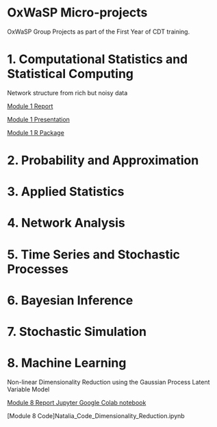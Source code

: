 # OxWaSP Micro-projects
OxWaSP Group Projects as part of the First Year of CDT training.


# 1. Computational Statistics and Statistical Computing
Network structure from rich but noisy data

[Module 1 Report](https://github.com/nataliagarciamartin/OxWaSP_microprojects/blob/master/Module1_Report.pdf)

[Module 1 Presentation](https://github.com/nataliagarciamartin/OxWaSP_microprojects/blob/master/Module1_Presentation.pdf)

[Module 1 R Package](https://github.com/nataliagarciamartin/OxWaSP_microprojects/blob/master/Module1_Presentation.pdf)

# 2. Probability and Approximation


# 3. Applied Statistics


# 4. Network Analysis


# 5. Time Series and Stochastic Processes


# 6. Bayesian Inference


# 7. Stochastic Simulation


# 8. Machine Learning

Non-linear Dimensionality Reduction using the Gaussian Process Latent Variable Model

[Module 8 Report Jupyter Google Colab notebook](https://github.com/nataliagarciamartin/OxWaSP_microprojects/blob/master/nl_dim_red_report.ipynb)

[Module 8 Code]Natalia_Code_Dimensionality_Reduction.ipynb
